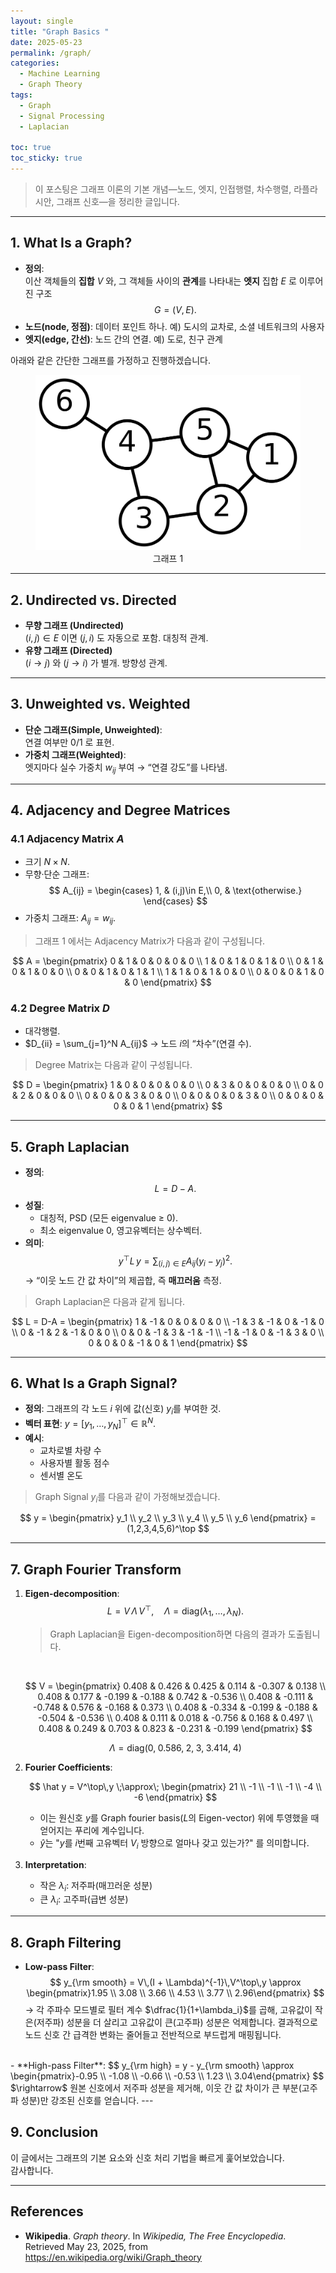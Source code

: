 ```yaml
---
layout: single  
title: "Graph Basics "  
date: 2025-05-23  
permalink: /graph/  
categories:  
  - Machine Learning  
  - Graph Theory  
tags:  
  - Graph  
  - Signal Processing  
  - Laplacian  

toc: true  
toc_sticky: true  
---
```


> 이 포스팅은 그래프 이론의 기본 개념—노드, 엣지, 인접행렬, 차수행렬, 라플라시안, 그래프 신호—을 정리한 글입니다.

---

## 1. What Is a Graph?

- **정의**:  
  이산 객체들의 **집합** $V$ 와, 그 객체들 사이의 **관계**를 나타내는 **엣지** 집합 $E$ 로 이루어진 구조  
  $$
    G = (V, E).
  $$
- **노드(node, 정점)**: 데이터 포인트 하나. 예) 도시의 교차로, 소셜 네트워크의 사용자  
- **엣지(edge, 간선)**: 노드 간의 연결. 예) 도로, 친구 관계  

아래와 같은 간단한 그래프를 가정하고 진행하겠습니다.

<figure style="text-align: center;">
  <img src="/assets/img/graph/graph.png" alt="Graph Structure" />
  <figcaption>그래프 1 </figcaption>
</figure>

---

## 2. Undirected vs. Directed

- **무향 그래프 (Undirected)**  
  $(i,j)\in E$ 이면 $(j,i)$ 도 자동으로 포함. 대칭적 관계.  
- **유향 그래프 (Directed)**  
  $(i \to j)$ 와 $(j \to i)$ 가 별개. 방향성 관계.  

---

## 3. Unweighted vs. Weighted

- **단순 그래프(Simple, Unweighted)**:  
  연결 여부만 0/1 로 표현.  
- **가중치 그래프(Weighted)**:  
  엣지마다 실수 가중치 $w_{ij}$ 부여 → “연결 강도”를 나타냄.  

---

## 4. Adjacency and Degree Matrices

### 4.1 Adjacency Matrix $A$

- 크기 $N\times N$.  
- 무향·단순 그래프:  
  $$
    A_{ij} = \begin{cases}
      1, & (i,j)\in E,\\
      0, & \text{otherwise.}
    \end{cases}
  $$
- 가중치 그래프: $A_{ij}=w_{ij}$.

> 그래프 1 에서는 Adjacency Matrix가 다음과 같이 구성됩니다.

$$
A = \begin{pmatrix}
0 & 1 & 0 & 0 & 0 & 0 \\
1 & 0 & 1 & 0 & 1 & 0 \\
0 & 1 & 0 & 1 & 0 & 0 \\
0 & 0 & 1 & 0 & 1 & 1 \\
1 & 1 & 0 & 1 & 0 & 0 \\
0 & 0 & 0 & 1 & 0 & 0
\end{pmatrix}
$$

### 4.2 Degree Matrix $D$

- 대각행렬.  
- $D_{ii} = \sum_{j=1}^N A_{ij}$ → 노드 $i$의 “차수”(연결 수).  

> Degree Matrix는 다음과 같이 구성됩니다.

$$
D = \begin{pmatrix}
1 & 0 & 0 & 0 & 0 & 0 \\
0 & 3 & 0 & 0 & 0 & 0 \\
0 & 0 & 2 & 0 & 0 & 0 \\
0 & 0 & 0 & 3 & 0 & 0 \\
0 & 0 & 0 & 0 & 3 & 0 \\
0 & 0 & 0 & 0 & 0 & 1
\end{pmatrix}
$$

---

## 5. Graph Laplacian

- **정의**:  
  $$
    L = D - A.
  $$
- **성질**:  
  - 대칭적, PSD (모든 eigenvalue ≥ 0).  
  - 최소 eigenvalue $0$, 영고유벡터는 상수벡터.  
- **의미**:  
  $$
    y^\top L\,y
    = \sum_{(i,j)\in E}A_{ij}(y_i - y_j)^2.
  $$
  → “이웃 노드 간 값 차이”의 제곱합, 즉 **매끄러움** 측정.  

> Graph Laplacian은 다음과 같게 됩니다.

$$
L = D-A = 
\begin{pmatrix}
    1 & -1 &  0 &  0 &  0 &  0 \\
    -1 &  3 & -1 &  0 & -1 &  0 \\
    0 & -1 &  2 & -1 &  0 &  0 \\
    0 &  0 & -1 &  3 & -1 & -1 \\
    -1 & -1 &  0 & -1 &  3 &  0 \\
    0 &  0 &  0 & -1 &  0 &  1
\end{pmatrix}
$$

---

## 6. What Is a Graph Signal?

- **정의**: 그래프의 각 노드 $i$ 위에 값(신호) $y_i$를 부여한 것.  
- **벡터 표현**: $y = [y_1,\dots,y_N]^\top \in \mathbb R^N$.  
- **예시**:  
  - 교차로별 차량 수  
  - 사용자별 활동 점수  
  - 센서별 온도  

> Graph Signal $y_i$를 다음과 같이 가정해보겠습니다.

$$
y = \begin{pmatrix}
y_1 \\ y_2 \\ y_3 \\ y_4 \\ y_5 \\ y_6
\end{pmatrix}
=(1,2,3,4,5,6)^\top
$$

---

## 7. Graph Fourier Transform

1. **Eigen-decomposition**:  
   $$
     L = V\,\Lambda\,V^\top,\quad \Lambda=\mathrm{diag}(\lambda_1,\dots,\lambda_N).
   $$
   > Graph Laplacian을 Eigen-decomposition하면 다음의 결과가 도출됩니다.
    
    <br/>

    $$
    V = \begin{pmatrix}
    0.408 &  0.426 &  0.425 &  0.114 & -0.307 &  0.138 \\
    0.408 &  0.177 & -0.199 & -0.188 &  0.742 & -0.536 \\
    0.408 & -0.111 & -0.748 &  0.576 & -0.168 &  0.373 \\
    0.408 & -0.334 & -0.199 & -0.188 & -0.504 & -0.536 \\
    0.408 &  0.111 &  0.018 & -0.756 &  0.168 &  0.497 \\
    0.408 &  0.249 &  0.703 &  0.823 & -0.231 & -0.199
    \end{pmatrix}
    $$

    $$
    \Lambda = \mathrm{diag}\bigl(0,\;0.586,\;2,\;3,\;3.414,\;4\bigr)
    $$

2. **Fourier Coefficients**:  

   $$
    \hat y = V^\top\,y
    \;\approx\;
    \begin{pmatrix}
    21 \\ -1 \\ -1 \\ -1 \\ -4 \\ -6
    \end{pmatrix}
    $$
    - 이는 원신호 $y$를 Graph fourier basis($L$의 Eigen-vector) 위에 투영했을 때 얻어지는 푸리에 계수입니다.
    - $\hat{y}$는 "$y$를 $i$번째 고유벡터 $V_i$ 방향으로 얼마나 갖고 있는가?" 를 의미합니다.

3. **Interpretation**:  
   - 작은 $\lambda_i$: 저주파(매끄러운 성분)  
   - 큰 $\lambda_i$: 고주파(급변 성분)  

---

## 8. Graph Filtering

- **Low-pass Filter**:  
  $$  
    y_{\rm smooth} = V\,(I + \Lambda)^{-1}\,V^\top\,y
    \approx
    \begin{pmatrix}1.95 \\ 3.08 \\ 3.66 \\ 4.53 \\ 3.77 \\ 2.96\end{pmatrix}
  $$
  $\rightarrow$ 각 주파수 모드별로 필터 계수 $\dfrac{1}{1+\lambda_i}$를 곱해, 고유값이 작은(저주파) 성분을 더 살리고 고유값이 큰(고주파) 성분은 억제합니다. 결과적으로 노드 신호 간 급격한 변화는 줄어들고 전반적으로 부드럽게 매핑됩니다. 
<br/>
- **High-pass Filter**:  
  $$  
    y_{\rm high} = y - y_{\rm smooth}
    \approx
    \begin{pmatrix}-0.95 \\ -1.08 \\ -0.66 \\ -0.53 \\ 1.23 \\ 3.04\end{pmatrix}
  $$
    $\rightarrow$ 원본 신호에서 저주파 성분을 제거해, 이웃 간 값 차이가 큰 부분(고주파 성분)만 강조된 신호를 얻습니다.
---

## 9. Conclusion

이 글에서는 그래프의 기본 요소와 신호 처리 기법을 빠르게 훑어보았습니다.  
감사합니다. 

---

## References

- **Wikipedia**. *Graph theory*. In _Wikipedia, The Free Encyclopedia_. Retrieved May 23, 2025, from https://en.wikipedia.org/wiki/Graph_theory
